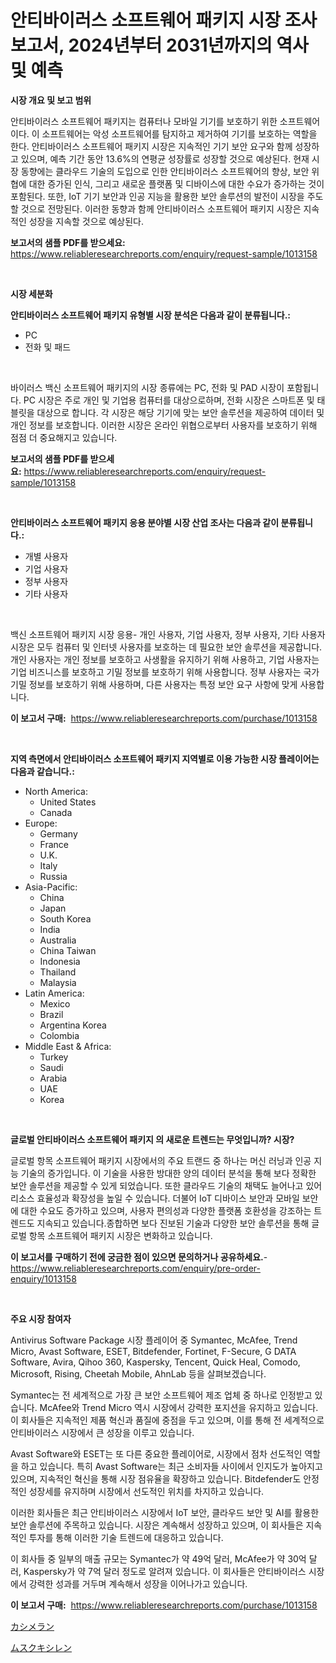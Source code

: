 <p><h1>안티바이러스 소프트웨어 패키지 시장 조사 보고서, 2024년부터 2031년까지의 역사 및 예측</h1></p><p><strong>시장 개요 및 보고 범위</strong></p>
<p><p>안티바이러스 소프트웨어 패키지는 컴퓨터나 모바일 기기를 보호하기 위한 소프트웨어이다. 이 소프트웨어는 악성 소프트웨어를 탐지하고 제거하여 기기를 보호하는 역할을 한다. 안티바이러스 소프트웨어 패키지 시장은 지속적인 기기 보안 요구와 함께 성장하고 있으며, 예측 기간 동안 13.6%의 연평균 성장률로 성장할 것으로 예상된다. 현재 시장 동향에는 클라우드 기술의 도입으로 인한 안티바이러스 소프트웨어의 향상, 보안 위협에 대한 증가된 인식, 그리고 새로운 플랫폼 및 디바이스에 대한 수요가 증가하는 것이 포함된다. 또한, IoT 기기 보안과 인공 지능을 활용한 보안 솔루션의 발전이 시장을 주도할 것으로 전망된다. 이러한 동향과 함께 안티바이러스 소프트웨어 패키지 시장은 지속적인 성장을 지속할 것으로 예상된다.</p></p>
<p><strong>보고서의 샘플 PDF를 받으세요:</strong> <a href="https://www.reliableresearchreports.com/enquiry/request-sample/1013158">https://www.reliableresearchreports.com/enquiry/request-sample/1013158</a></p>
<p>&nbsp;</p>
<p><strong>시장 세분화</strong></p>
<p><strong>안티바이러스 소프트웨어 패키지 유형별 시장 분석은 다음과 같이 분류됩니다.:</strong></p>
<p><ul><li>PC</li><li>전화 및 패드</li></ul></p>
<p>&nbsp;</p>
<p><p>바이러스 백신 소프트웨어 패키지의 시장 종류에는 PC, 전화 및 PAD 시장이 포함됩니다. PC 시장은 주로 개인 및 기업용 컴퓨터를 대상으로하며, 전화 시장은 스마트폰 및 태블릿을 대상으로 합니다. 각 시장은 해당 기기에 맞는 보안 솔루션을 제공하여 데이터 및 개인 정보를 보호합니다. 이러한 시장은 온라인 위협으로부터 사용자를 보호하기 위해 점점 더 중요해지고 있습니다.</p></p>
<p><strong>보고서의 샘플 PDF를 받으세요:</strong>&nbsp;<a href="https://www.reliableresearchreports.com/enquiry/request-sample/1013158">https://www.reliableresearchreports.com/enquiry/request-sample/1013158</a></p>
<p>&nbsp;</p>
<p><strong> 안티바이러스 소프트웨어 패키지 응용 분야별 시장 산업 조사는 다음과 같이 분류됩니다.:</strong></p>
<p><ul><li>개별 사용자</li><li>기업 사용자</li><li>정부 사용자</li><li>기타 사용자</li></ul></p>
<p>&nbsp;</p>
<p><p>백신 소프트웨어 패키지 시장 응용- 개인 사용자, 기업 사용자, 정부 사용자, 기타 사용자 시장은 모두 컴퓨터 및 인터넷 사용자를 보호하는 데 필요한 보안 솔루션을 제공합니다. 개인 사용자는 개인 정보를 보호하고 사생활을 유지하기 위해 사용하고, 기업 사용자는 기업 비즈니스를 보호하고 기밀 정보를 보호하기 위해 사용합니다. 정부 사용자는 국가 기밀 정보를 보호하기 위해 사용하며, 다른 사용자는 특정 보안 요구 사항에 맞게 사용합니다.</p></p>
<p><strong>이 보고서 구매:</strong>&nbsp; <a href="https://www.reliableresearchreports.com/purchase/1013158">https://www.reliableresearchreports.com/purchase/1013158</a></p>
<p>&nbsp;</p>
<p><strong>지역 측면에서 안티바이러스 소프트웨어 패키지 지역별로 이용 가능한 시장 플레이어는 다음과 같습니다.:</strong></p>
<p><ul>
    <li>
        North America:
        <ul>
            <li>United States</li>
            <li>Canada</li>
        </ul>
    </li>
    <li>
        Europe:
        <ul>
            <li>Germany</li>
            <li>France</li>
            <li>U.K.</li>
            <li>Italy</li>
            <li>Russia</li>
        </ul>
    </li>
    <li>
        Asia-Pacific:
        <ul>
            <li>China</li>
            <li>Japan</li>
            <li>South Korea</li>
            <li>India</li>
            <li>Australia</li>
            <li>China Taiwan</li>
            <li>Indonesia</li>
            <li>Thailand</li>
            <li>Malaysia</li>
        </ul>
    </li>
    <li>
        Latin America:
        <ul>
            <li>Mexico</li>
            <li>Brazil</li>
            <li>Argentina Korea</li>
            <li>Colombia</li>
        </ul>
    </li>
    <li>
        Middle East & Africa:
        <ul>
            <li>Turkey</li>
            <li>Saudi</li>
            <li>Arabia</li>
            <li>UAE</li>
            <li>Korea</li>
        </ul>
    </li>
    </ul></p>
<p>&nbsp;</p>
<p><strong>글로벌 안티바이러스 소프트웨어 패키지 의 새로운 트렌드는 무엇입니까? 시장?</strong></p>
<p><p>글로벌 항목 소프트웨어 패키지 시장에서의 주요 트랜드 중 하나는 머신 러닝과 인공 지능 기술의 증가입니다. 이 기술을 사용한 방대한 양의 데이터 분석을 통해 보다 정확한 보안 솔루션을 제공할 수 있게 되었습니다. 또한 클라우드 기술의 채택도 늘어나고 있어 리소스 효율성과 확장성을 높일 수 있습니다. 더불어 IoT 디바이스 보안과 모바일 보안에 대한 수요도 증가하고 있으며, 사용자 편의성과 다양한 플랫폼 호환성을 강조하는 트렌드도 지속되고 있습니다.종합하면 보다 진보된 기술과 다양한 보안 솔루션을 통해 글로벌 항목 소프트웨어 패키지 시장은 변화하고 있습니다.</p></p>
<p><strong>이 보고서를 구매하기 전에 궁금한 점이 있으면 문의하거나 공유하세요.</strong>- <a href="https://www.reliableresearchreports.com/enquiry/pre-order-enquiry/1013158">https://www.reliableresearchreports.com/enquiry/pre-order-enquiry/1013158</a></p>
<p>&nbsp;</p>
<p><strong>주요 시장 참여자</strong></p>
<p><p>Antivirus Software Package 시장 플레이어 중 Symantec, McAfee, Trend Micro, Avast Software, ESET, Bitdefender, Fortinet, F-Secure, G DATA Software, Avira, Qihoo 360, Kaspersky, Tencent, Quick Heal, Comodo, Microsoft, Rising, Cheetah Mobile, AhnLab 등을 살펴보겠습니다. </p><p>Symantec는 전 세계적으로 가장 큰 보안 소프트웨어 제조 업체 중 하나로 인정받고 있습니다. McAfee와 Trend Micro 역시 시장에서 강력한 포지션을 유지하고 있습니다. 이 회사들은 지속적인 제품 혁신과 품질에 중점을 두고 있으며, 이를 통해 전 세계적으로 안티바이러스 시장에서 큰 성장을 이루고 있습니다.</p><p>Avast Software와 ESET는 또 다른 중요한 플레이어로, 시장에서 점차 선도적인 역할을 하고 있습니다. 특히 Avast Software는 최근 소비자들 사이에서 인지도가 높아지고 있으며, 지속적인 혁신을 통해 시장 점유율을 확장하고 있습니다. Bitdefender도 안정적인 성장세를 유지하며 시장에서 선도적인 위치를 차지하고 있습니다.</p><p>이러한 회사들은 최근 안티바이러스 시장에서 IoT 보안, 클라우드 보안 및 AI를 활용한 보안 솔루션에 주목하고 있습니다. 시장은 계속해서 성장하고 있으며, 이 회사들은 지속적인 투자를 통해 이러한 기술 트렌드에 대응하고 있습니다.</p><p>이 회사들 중 일부의 매출 규모는 Symantec가 약 49억 달러, McAfee가 약 30억 달러, Kaspersky가 약 7억 달러 정도로 알려져 있습니다. 이 회사들은 안티바이러스 시장에서 강력한 성과를 거두며 계속해서 성장을 이어나가고 있습니다.</p></p>
<p><strong>이 보고서 구매:</strong>&nbsp;&nbsp;<a href="https://www.reliableresearchreports.com/purchase/1013158">https://www.reliableresearchreports.com/purchase/1013158</a></p>
<p><p><a href="https://github.com/vlcostes/Market-Research-Report-List-1/blob/main/153180312452.md">カシメラン</a></p><p><a href="https://github.com/EstaSprer20231/Market-Research-Report-List-1/blob/main/652201812453.md">ムスクキシレン</a></p></p>
